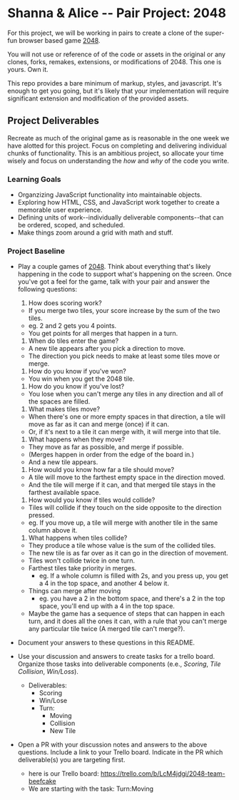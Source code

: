 # Shanna & Alice -- Pair Project: 2048
For this project, we will be working in pairs to create a clone of the super-fun browser based game [2048](http://gabrielecirulli.github.io/2048/).

You will not use or reference of of the code or assets in the original or any clones, forks, remakes, extensions, or modifications of 2048. This one is yours. Own it.

This repo provides a bare minimum of markup, styles, and javascript. It's enough to get you going, but it's likely that your implementation will require significant extension and modification of the provided assets.

## Project Deliverables
Recreate as much of the original game as is reasonable in the one week we have alotted for this project. Focus on completing and delivering individual chunks of functionality. This is an ambitious project, so allocate your time wisely and focus on understanding the _how_ and _why_ of the code you write.

### Learning Goals
- Organzizing JavaScript functionality into maintainable objects.
- Exploring how HTML, CSS, and JavaScript work together to create a memorable user experience.
- Defining units of work--individually deliverable components--that can be ordered, scoped, and scheduled.
- Make things zoom around a grid with math and stuff.

### Project Baseline
- Play a couple games of [2048](http://gabrielecirulli.github.io/2048/). Think about everything that's likely happening in the code to support what's happening on the screen. Once you've got a feel for the game, talk with your pair and answer the following questions:
  1. How does scoring work?
    - If you merge two tiles, your score increase by the sum of the two tiles.
    - eg. 2 and 2 gets you 4 points.
    - You get points for all merges that happen in a turn.

  1. When do tiles enter the game?
    - A new tile appears after you pick a direction to move.
    - The direction you pick needs to make at least some tiles move or merge.

  1. How do you know if you've won?
    - You win when you get the 2048 tile.

  1. How do you know if you've lost?
    - You lose when you can't merge any tiles in any direction and all of the spaces are filled.

  1. What makes tiles move?
    - When there's one or more empty spaces in that direction, a tile will move as far as it can and merge (once) if it can.
    - Or, if it's next to a tile it can merge with, it will merge into that tile.

  1. What happens when they move?
    - They move as far as possible, and merge if possible.
    - (Merges happen in order from the edge of the board in.)
    - And a new tile appears.

  1. How would you know how far a tile should move?
    - A tile will move to the farthest empty space in the direction moved.
    - And the tile will merge if it can, and that merged tile stays in the farthest available space.

  1. How would you know if tiles would collide?
    - Tiles will collide if they touch on the side opposite to the direction pressed.
    - eg. If you move up, a tile will merge with another tile in the same column above it.

  1. What happens when tiles collide?
    - They produce a tile whose value is the sum of the collided tiles.
    - The new tile is as far over as it can go in the direction of movement.
    - Tiles won't collide twice in one turn.
    - Farthest tiles take priority in merges.
      - eg. If a whole column is filled with 2s, and you press up, you get a 4 in the top space, and another 4 below it.
    - Things can merge after moving
      - eg. you have a 2 in the bottom space, and there's a 2 in the top space, you'll end up with a 4 in the top space.
    - Maybe the game has a sequence of steps that can happen in each turn, and it does all the ones it can, with a rule that you can't merge any particular tile twice (A merged tile can't merge?).


- Document your answers to these questions in this README.
- Use your discussion and answers to create tasks for a trello board. Organize those tasks into deliverable components (e.e., _Scoring_, _Tile Collision_, _Win/Loss_).
  - Deliverables:
    - Scoring
    - Win/Lose
    - Turn:
      - Moving
      - Collision
      - New Tile

- Open a PR with your discussion notes and answers to the above questions. Include a link to your Trello board. Indicate in the PR which deliverable(s) you are targeting first.
  - here is our Trello board: https://trello.com/b/LcM4jdgi/2048-team-beefcake
  - We are starting with the task: Turn:Moving
